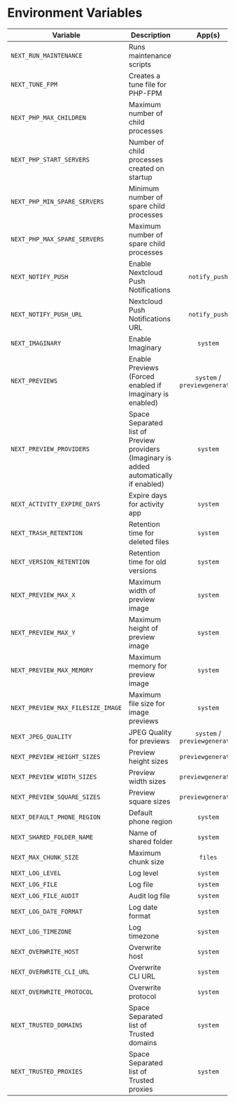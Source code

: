 # Environment Variables

| Variable                          | Description                                                                             |            App(s)             |                                             Config Key(s)                                              |              Default               |                  Example                   |
| --------------------------------- | --------------------------------------------------------------------------------------- | :---------------------------: | :----------------------------------------------------------------------------------------------------: | :--------------------------------: | :----------------------------------------: |
| `NEXT_RUN_MAINTENANCE`            | Runs maintenance scripts                                                                |                               |                                                                                                        |               `true`               |                  `false`                   |
| `NEXT_TUNE_FPM`                   | Creates a tune file for PHP-FPM                                                         |                               |                                                                                                        |               `true`               |                  `false`                   |
| `NEXT_PHP_MAX_CHILDREN`           | Maximum number of child processes                                                       |                               |                                                                                                        |                `20`                |                    `50`                    |
| `NEXT_PHP_START_SERVERS`          | Number of child processes created on startup                                            |                               |                                                                                                        |                `5`                 |                    `10`                    |
| `NEXT_PHP_MIN_SPARE_SERVERS`      | Minimum number of spare child processes                                                 |                               |                                                                                                        |                `5`                 |                    `10`                    |
| `NEXT_PHP_MAX_SPARE_SERVERS`      | Maximum number of spare child processes                                                 |                               |                                                                                                        |                `15`                |                    `20`                    |
| `NEXT_NOTIFY_PUSH`                | Enable Nextcloud Push Notifications                                                     |         `notify_push`         |                                       See `NEXT_NOTIFY_PUSH_URL`                                       |               `true`               |                  `false`                   |
| `NEXT_NOTIFY_PUSH_URL`            | Nextcloud Push Notifications URL                                                        |         `notify_push`         |                                            `base_endpoint`                                             |                `""`                |      `https://cloud.example.com/push`      |
| `NEXT_IMAGINARY`                  | Enable Imaginary                                                                        |           `system`            |                                        `preview_imaginary_url`                                         |               `true`               |                  `false`                   |
| `NEXT_PREVIEWS`                   | Enable Previews (Forced enabled if Imaginary is enabled)                                | `system` / `previewgenerator` | `system:enable_previews`, `system:enablePreviewProviders` and see `NEXT_PREVIEW_`, `NEXT_JPEG_QUALITY` |               `true`               |                  `false`                   |
| `NEXT_PREVIEW_PROVIDERS`          | Space Separated list of Preview providers (Imaginary is added automatically if enabled) |           `system`            |                                       `enabledPreviewProviders`                                        |                `""`                |               `JPEG PNG BPM`               |
| `NEXT_ACTIVITY_EXPIRE_DAYS`       | Expire days for activity app                                                            |           `system`            |                                         `activity_expire_days`                                         |                `90`                |                    `60`                    |
| `NEXT_TRASH_RETENTION`            | Retention time for deleted files                                                        |           `system`            |                                    `trashbin_retention_obligation`                                     |               `auto`               |                  `30,60`                   |
| `NEXT_VERSION_RETENTION`          | Retention time for old versions                                                         |           `system`            |                                    `versions_retention_obligation`                                     |               `auto`               |                  `30,60`                   |
| `NEXT_PREVIEW_MAX_X`              | Maximum width of preview image                                                          |           `system`            |                                            `preview_max_x`                                             |               `2048`               |                   `1024`                   |
| `NEXT_PREVIEW_MAX_Y`              | Maximum height of preview image                                                         |           `system`            |                                            `preview_max_y`                                             |               `2048`               |                   `1024`                   |
| `NEXT_PREVIEW_MAX_MEMORY`         | Maximum memory for preview image                                                        |           `system`            |                                          `preview_max_memory`                                          |               `1024`               |                   `512`                    |
| `NEXT_PREVIEW_MAX_FILESIZE_IMAGE` | Maximum file size for image previews                                                    |           `system`            |                                      `preview_max_filesize_image`                                      |                `50`                |                    `25`                    |
| `NEXT_JPEG_QUALITY`               | JPEG Quality for previews                                                               | `system` / `previewgenerator` |                             `system:jpeg_quality` / `preview:jpeg_quality`                             |                `60`                |                    `80`                    |
| `NEXT_PREVIEW_HEIGHT_SIZES`       | Preview height sizes                                                                    |      `previewgenerator`       |                                             `heightSizes`                                              |               `256`                |                   `512`                    |
| `NEXT_PREVIEW_WIDTH_SIZES`        | Preview width sizes                                                                     |      `previewgenerator`       |                                              `widthSizes`                                              |             `256 384`              |                 `512 1024`                 |
| `NEXT_PREVIEW_SQUARE_SIZES`       | Preview square sizes                                                                    |      `previewgenerator`       |                                             `squareSizes`                                              |              `32 256`              |                  `64 512`                  |
| `NEXT_DEFAULT_PHONE_REGION`       | Default phone region                                                                    |           `system`            |                                         `default_phone_region`                                         |                `GR`                |                    `US`                    |
| `NEXT_SHARED_FOLDER_NAME`         | Name of shared folder                                                                   |           `system`            |                                          `share_folder_name`                                           |              `Shared`              |                  `Common`                  |
| `NEXT_MAX_CHUNK_SIZE`             | Maximum chunk size                                                                      |            `files`            |                                            `max_chunk_size`                                            |             `10485760`             |                `104857600`                 |
| `NEXT_LOG_LEVEL`                  | Log level                                                                               |           `system`            |                                               `loglevel`                                               |                `2`                 |                    `0`                     |
| `NEXT_LOG_FILE`                   | Log file                                                                                |           `system`            |                                               `logfile`                                                | `/var/www/html/data/nextcloud.log` |           `/logs/nextcloud.log`            |
| `NEXT_LOG_FILE_AUDIT`             | Audit log file                                                                          |           `system`            |                                             `logfile_file`                                             |   `/var/www/html/data/audit.log`   |             `/logs/audit.log`              |
| `NEXT_LOG_DATE_FORMAT`            | Log date format                                                                         |           `system`            |                                            `logdateformat`                                             |           `d/m/Y H:i:s`            |              `D d/m/Y H:i:s`               |
| `NEXT_LOG_TIMEZONE`               | Log timezone                                                                            |           `system`            |                                             `logtimezone`                                              |               `$TZ`                |              `Europe/Athens`               |
| `NEXT_OVERWRITE_HOST`             | Overwrite host                                                                          |           `system`            |                                            `overwritehost`                                             |                `""`                |            `cloud.example.com`             |
| `NEXT_OVERWRITE_CLI_URL`          | Overwrite CLI URL                                                                       |           `system`            |                                          `overwrite.cli.url`                                           |                `""`                |        `https://cloud.example.com`         |
| `NEXT_OVERWRITE_PROTOCOL`         | Overwrite protocol                                                                      |           `system`            |                                          `overwriteprotocol`                                           |                `""`                |                  `https`                   |
| `NEXT_TRUSTED_DOMAINS`            | Space Separated list of Trusted domains                                                 |           `system`            |                                           `trusted_domains`                                            |                `""`                |       `localhost cloud.example.com`        |
| `NEXT_TRUSTED_PROXIES`            | Space Separated list of Trusted proxies                                                 |           `system`            |                                           `trusted_proxies`                                            |                `""`                | `10.0.0.0/8 172.16.0.0./12 192.168.0.0/16` |
